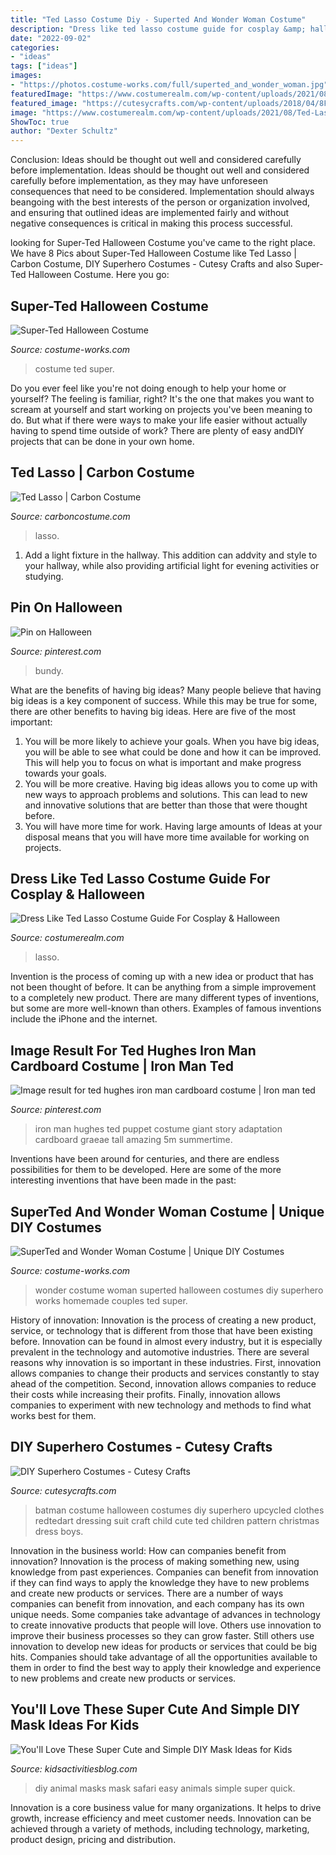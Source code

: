 ```yaml
---
title: "Ted Lasso Costume Diy - Superted And Wonder Woman Costume"
description: "Dress like ted lasso costume guide for cosplay &amp; halloween"
date: "2022-09-02"
categories:
- "ideas"
tags: ["ideas"]
images:
- "https://photos.costume-works.com/full/superted_and_wonder_woman.jpg"
featuredImage: "https://www.costumerealm.com/wp-content/uploads/2021/08/Ted-Lasso-Costume.jpg"
featured_image: "https://cutesycrafts.com/wp-content/uploads/2018/04/8F08A96E-CFB3-4CAD-BB8E-DFCB9155777A.jpeg"
image: "https://www.costumerealm.com/wp-content/uploads/2021/08/Ted-Lasso-Costume.jpg"
ShowToc: true
author: "Dexter Schultz"
---
```



Conclusion: Ideas should be thought out well and considered carefully before implementation.
Ideas should be thought out well and considered carefully before implementation, as they may have unforeseen consequences that need to be considered. Implementation should always beangoing with the best interests of the person or organization involved, and ensuring that outlined ideas are implemented fairly and without negative consequences is critical in making this process successful.

	

		
looking for Super-Ted Halloween Costume you've came to the right place. We have 8 Pics about Super-Ted Halloween Costume like Ted Lasso | Carbon Costume, DIY Superhero Costumes - Cutesy Crafts and also Super-Ted Halloween Costume. Here you go:
		
    
## Super-Ted Halloween Costume

<img loading=lazy src="http://photos.costume-works.com/full/super-ted.jpg" onerror="this.onerror=null;this.src='https://tse1.mm.bing.net/th?id=OIP.-5DWTWt0NCP_YkFP-8r7XgHaJz&amp;pid=15.1';" alt="Super-Ted Halloween Costume">

_Source: costume-works.com_

>costume ted super. 

	

Do you ever feel like you're not doing enough to help your home or yourself? The feeling is familiar, right? It's the one that makes you want to scream at yourself and start working on projects you've been meaning to do. But what if there were ways to make your life easier without actually having to spend time outside of work? There are plenty of easy andDIY projects that can be done in your own home.

    
## Ted Lasso | Carbon Costume

<img loading=lazy src="https://carboncostume.com/wordpress/wp-content/uploads/2021/03/ted-lasso-cosplay-tutorial.jpg" onerror="this.onerror=null;this.src='https://tse3.mm.bing.net/th?id=OIP.zqZcrLcRzOkREF5I6zuN5gHaEK&amp;pid=15.1';" alt="Ted Lasso | Carbon Costume">

_Source: carboncostume.com_

>lasso. 

	

1. Add a light fixture in the hallway. This addition can addvity and style to your hallway, while also providing artificial light for evening activities or studying.

    
## Pin On Halloween

<img loading=lazy src="https://i.pinimg.com/originals/ad/2b/01/ad2b013f4fef362d2c9c4560873b1d8d.jpg" onerror="this.onerror=null;this.src='https://tse1.mm.bing.net/th?id=OIP.toAhHKN04G5JX8Q-EMgCRwHaJ4&amp;pid=15.1';" alt="Pin on Halloween">

_Source: pinterest.com_

>bundy. 

	

What are the benefits of having big ideas?
Many people believe that having big ideas is a key component of success. While this may be true for some, there are other benefits to having big ideas. Here are five of the most important: 
1. You will be more likely to achieve your goals. When you have big ideas, you will be able to see what could be done and how it can be improved. This will help you to focus on what is important and make progress towards your goals. 
2. You will be more creative. Having big ideas allows you to come up with new ways to approach problems and solutions. This can lead to new and innovative solutions that are better than those that were thought before. 
3. You will have more time for work. Having large amounts of Ideas at your disposal means that you will have more time available for working on projects.

    
## Dress Like Ted Lasso Costume Guide For Cosplay &amp; Halloween

<img loading=lazy src="https://www.costumerealm.com/wp-content/uploads/2021/08/Ted-Lasso-Costume.jpg" onerror="this.onerror=null;this.src='https://tse1.mm.bing.net/th?id=OIP.GVaNOQwvG446rV0TUI4G2gHaF7&amp;pid=15.1';" alt="Dress Like Ted Lasso Costume Guide For Cosplay &amp; Halloween">

_Source: costumerealm.com_

>lasso. 

	

Invention is the process of coming up with a new idea or product that has not been thought of before. It can be anything from a simple improvement to a completely new product. There are many different types of inventions, but some are more well-known than others. Examples of famous inventions include the iPhone and the internet.

    
## Image Result For Ted Hughes Iron Man Cardboard Costume | Iron Man Ted

<img loading=lazy src="https://i.pinimg.com/736x/d0/82/9e/d0829e83159ef21e0c08bc16aff68b67--cardboard-costume-iron-man.jpg" onerror="this.onerror=null;this.src='https://tse4.mm.bing.net/th?id=OIP.48vg1_2OzBCWC3U4fyEy4AHaLH&amp;pid=15.1';" alt="Image result for ted hughes iron man cardboard costume | Iron man ted">

_Source: pinterest.com_

>iron man hughes ted puppet costume giant story adaptation cardboard graeae tall amazing 5m summertime. 

	

Inventions have been around for centuries, and there are endless possibilities for them to be developed. Here are some of the more interesting inventions that have been made in the past:

    
## SuperTed And Wonder Woman Costume | Unique DIY Costumes

<img loading=lazy src="https://photos.costume-works.com/full/superted_and_wonder_woman.jpg" onerror="this.onerror=null;this.src='https://tse4.mm.bing.net/th?id=OIP.O3ak5mtY5ylcFNCA5hK5wQHaKv&amp;pid=15.1';" alt="SuperTed and Wonder Woman Costume | Unique DIY Costumes">

_Source: costume-works.com_

>wonder costume woman superted halloween costumes diy superhero works homemade couples ted super. 

	

History of innovation:
Innovation is the process of creating a new product, service, or technology that is different from those that have been existing before. Innovation can be found in almost every industry, but it is especially prevalent in the technology and automotive industries. There are several reasons why innovation is so important in these industries. First, innovation allows companies to change their products and services constantly to stay ahead of the competition. Second, innovation allows companies to reduce their costs while increasing their profits. Finally, innovation allows companies to experiment with new technology and methods to find what works best for them.

    
## DIY Superhero Costumes - Cutesy Crafts

<img loading=lazy src="https://cutesycrafts.com/wp-content/uploads/2018/04/8F08A96E-CFB3-4CAD-BB8E-DFCB9155777A.jpeg" onerror="this.onerror=null;this.src='https://tse3.mm.bing.net/th?id=OIP.O6mwtcg0DyP3t_6vwiA83wHaLL&amp;pid=15.1';" alt="DIY Superhero Costumes - Cutesy Crafts">

_Source: cutesycrafts.com_

>batman costume halloween costumes diy superhero upcycled clothes redtedart dressing suit craft child cute ted children pattern christmas dress boys. 

	

Innovation in the business world: How can companies benefit from innovation?
Innovation is the process of making something new, using knowledge from past experiences. Companies can benefit from innovation if they can find ways to apply the knowledge they have to new problems and create new products or services. There are a number of ways companies can benefit from innovation, and each company has its own unique needs. Some companies take advantage of advances in technology to create innovative products that people will love. Others use innovation to improve their business processes so they can grow faster. Still others use innovation to develop new ideas for products or services that could be big hits. Companies should take advantage of all the opportunities available to them in order to find the best way to apply their knowledge and experience to new problems and create new products or services.

    
## You&#039;ll Love These Super Cute And Simple DIY Mask Ideas For Kids

<img loading=lazy src="https://kidsactivitiesblog.com/wp-content/uploads/2015/09/DIY-Safari-Animal-Masks.jpg" onerror="this.onerror=null;this.src='https://tse2.mm.bing.net/th?id=OIP.61uGTK-zUgUISLcIbnRpdwHaHa&amp;pid=15.1';" alt="You&#039;ll Love These Super Cute and Simple DIY Mask Ideas for Kids">

_Source: kidsactivitiesblog.com_

>diy animal masks mask safari easy animals simple super quick. 

	

Innovation is a core business value for many organizations. It helps to drive growth, increase efficiency and meet customer needs. Innovation can be achieved through a variety of methods, including technology, marketing, product design, pricing and distribution.


